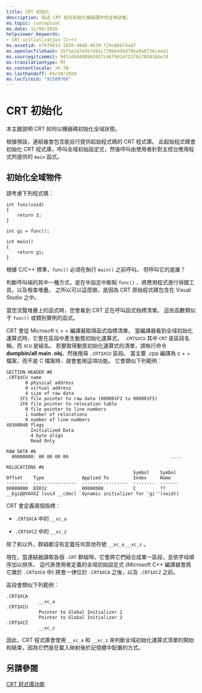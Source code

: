 ```yaml
---
title: CRT 初始化
description: 描述 CRT 如何初始化機器碼中的全域狀態。
ms.topic: conceptual
ms.date: 11/04/2016
helpviewer_keywords:
- CRT initialization [C++]
ms.assetid: e7979813-1856-4848-9639-f29c86b74ad7
ms.openlocfilehash: 25f1e2a7e5b7d91c729bb45bd79ba9a8720cead1
ms.sourcegitcommit: 9451db8480992017c46f9d2df23fb17b503bbe74
ms.translationtype: MT
ms.contentlocale: zh-TW
ms.lasthandoff: 09/30/2020
ms.locfileid: "91589766"
---
```

# <a name="crt-initialization"></a>CRT 初始化

本主題說明 CRT 如何以機器碼初始化全域狀態。

根據預設，連結器會包含能自行提供起始程式碼的 CRT 程式庫。 此起始程式碼會初始化 CRT 程式庫，呼叫全域初始設定式，然後呼叫由使用者針對主控台應用程式所提供的 `main` 函式。

## <a name="initializing-a-global-object"></a>初始化全域物件

請考慮下列程式碼：

```
int func(void)
{
    return 3;
}

int gi = func();

int main()
{
    return gi;
}
```

根據 C/C++ 標準，`func()` 必須在執行 `main()` 之前呼叫。 但呼叫它的是誰？

判斷呼叫端的其中一種方式，是在中設定中斷點 `func()` 、將應用程式進行偵錯工具，以及檢查堆疊。 之所以可以這麼做，是因為 CRT 原始程式碼包含在 Visual Studio 之中。

當您流覽堆疊上的函式時，您會看到 CRT 正在呼叫函式指標清單。 這些函數類似于 `func()` 或類別實例的函式。

CRT 會從 Microsoft c + + 編譯器取得函式指標清單。 當編譯器看到全域初始化運算式時，它會在區段中產生動態初始化運算式， `.CRT$XCU` 其中 `CRT` 是區段名稱，而 `XCU` 是組名。 若要取得動態初始化運算式的清單，請執行命令 **dumpbin/all main .obj**，然後搜尋 `.CRT$XCU` 區段。 當主要 .cpp 編譯為 c + + 檔案，而不是 C 檔案時，就會套用這項功能。 它會類似下列範例：

```
SECTION HEADER #6
.CRT$XCU name
       0 physical address
       0 virtual address
       4 size of raw data
     1F2 file pointer to raw data (000001F2 to 000001F5)
     1F6 file pointer to relocation table
       0 file pointer to line numbers
       1 number of relocations
       0 number of line numbers
40300040 flags
         Initialized Data
         4 byte align
         Read Only

RAW DATA #6
  00000000: 00 00 00 00                                      ....

RELOCATIONS #6
                                               Symbol    Symbol
Offset    Type              Applied To         Index     Name
--------  ----------------  -----------------  --------  -------
00000000  DIR32             00000000           C         ??__Egi@@YAXXZ (void __cdecl `dynamic initializer for 'gi''(void))
```

CRT 會定義兩個指標：

- `.CRT$XCA` 中的 `__xc_a`

- `.CRT$XCZ` 中的 `__xc_z`

除了和以外，群組都沒有定義任何其他符號 `__xc_a` `__xc_z` 。

現在，當連結器讀取各個 `.CRT` 群組時，它會將它們結合成單一區段，並依字母順序加以排序。 這代表使用者定義的全域初始設定式 (Microsoft C++ 編譯器會將它置於 `.CRT$XCU` 中) 將會一律位於 `.CRT$XCA` 之後，以及 `.CRT$XCZ` 之前。

區段會類似下列範例：

```
.CRT$XCA
            __xc_a
.CRT$XCU
            Pointer to Global Initializer 1
            Pointer to Global Initializer 2
.CRT$XCZ
            __xc_z
```

因此，CRT 程式庫會使用 `__xc_a` 和 `__xc_z` 來判斷全域初始化運算式清單的開始和結束，因為它們是在載入映射後於記憶體中配置的方式。

## <a name="see-also"></a>另請參閱

[CRT 程式庫功能](../c-runtime-library/crt-library-features.md)
